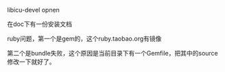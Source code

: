 libicu-devel opnen

在doc下有一份安装文档

ruby问题，第一个是gem的，这个ruby.taobao.org有镜像

第二个是bundle失败，这个原因是当前目录下有一个Gemfile，把其中的source修改一下就好了。

